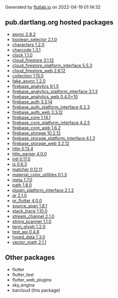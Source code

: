 Generated by [flutlab.io](https://flutlab.io) on 2022-04-19 01:14:32


## pub.dartlang.org hosted packages

 - [async 2.8.2](https://pub.dartlang.org/packages/async/versions/2.8.2)
 - [boolean_selector 2.1.0](https://pub.dartlang.org/packages/boolean_selector/versions/2.1.0)
 - [characters 1.2.0](https://pub.dartlang.org/packages/characters/versions/1.2.0)
 - [charcode 1.3.1](https://pub.dartlang.org/packages/charcode/versions/1.3.1)
 - [clock 1.1.0](https://pub.dartlang.org/packages/clock/versions/1.1.0)
 - [cloud_firestore 3.1.12](https://pub.dartlang.org/packages/cloud_firestore/versions/3.1.12)
 - [cloud_firestore_platform_interface 5.5.3](https://pub.dartlang.org/packages/cloud_firestore_platform_interface/versions/5.5.3)
 - [cloud_firestore_web 2.6.12](https://pub.dartlang.org/packages/cloud_firestore_web/versions/2.6.12)
 - [collection 1.15.0](https://pub.dartlang.org/packages/collection/versions/1.15.0)
 - [fake_async 1.2.0](https://pub.dartlang.org/packages/fake_async/versions/1.2.0)
 - [firebase_analytics 9.1.5](https://pub.dartlang.org/packages/firebase_analytics/versions/9.1.5)
 - [firebase_analytics_platform_interface 3.1.3](https://pub.dartlang.org/packages/firebase_analytics_platform_interface/versions/3.1.3)
 - [firebase_analytics_web 0.4.0+10](https://pub.dartlang.org/packages/firebase_analytics_web/versions/0.4.0+10)
 - [firebase_auth 3.3.14](https://pub.dartlang.org/packages/firebase_auth/versions/3.3.14)
 - [firebase_auth_platform_interface 6.2.3](https://pub.dartlang.org/packages/firebase_auth_platform_interface/versions/6.2.3)
 - [firebase_auth_web 3.3.12](https://pub.dartlang.org/packages/firebase_auth_web/versions/3.3.12)
 - [firebase_core 1.14.1](https://pub.dartlang.org/packages/firebase_core/versions/1.14.1)
 - [firebase_core_platform_interface 4.2.5](https://pub.dartlang.org/packages/firebase_core_platform_interface/versions/4.2.5)
 - [firebase_core_web 1.6.2](https://pub.dartlang.org/packages/firebase_core_web/versions/1.6.2)
 - [firebase_storage 10.2.12](https://pub.dartlang.org/packages/firebase_storage/versions/10.2.12)
 - [firebase_storage_platform_interface 4.1.3](https://pub.dartlang.org/packages/firebase_storage_platform_interface/versions/4.1.3)
 - [firebase_storage_web 3.2.12](https://pub.dartlang.org/packages/firebase_storage_web/versions/3.2.12)
 - [http 0.13.4](https://pub.dartlang.org/packages/http/versions/0.13.4)
 - [http_parser 4.0.0](https://pub.dartlang.org/packages/http_parser/versions/4.0.0)
 - [intl 0.17.0](https://pub.dartlang.org/packages/intl/versions/0.17.0)
 - [js 0.6.3](https://pub.dartlang.org/packages/js/versions/0.6.3)
 - [matcher 0.12.11](https://pub.dartlang.org/packages/matcher/versions/0.12.11)
 - [material_color_utilities 0.1.3](https://pub.dartlang.org/packages/material_color_utilities/versions/0.1.3)
 - [meta 1.7.0](https://pub.dartlang.org/packages/meta/versions/1.7.0)
 - [path 1.8.0](https://pub.dartlang.org/packages/path/versions/1.8.0)
 - [plugin_platform_interface 2.1.2](https://pub.dartlang.org/packages/plugin_platform_interface/versions/2.1.2)
 - [qr 2.1.0](https://pub.dartlang.org/packages/qr/versions/2.1.0)
 - [qr_flutter 4.0.0](https://pub.dartlang.org/packages/qr_flutter/versions/4.0.0)
 - [source_span 1.8.1](https://pub.dartlang.org/packages/source_span/versions/1.8.1)
 - [stack_trace 1.10.0](https://pub.dartlang.org/packages/stack_trace/versions/1.10.0)
 - [stream_channel 2.1.0](https://pub.dartlang.org/packages/stream_channel/versions/2.1.0)
 - [string_scanner 1.1.0](https://pub.dartlang.org/packages/string_scanner/versions/1.1.0)
 - [term_glyph 1.2.0](https://pub.dartlang.org/packages/term_glyph/versions/1.2.0)
 - [test_api 0.4.8](https://pub.dartlang.org/packages/test_api/versions/0.4.8)
 - [typed_data 1.3.0](https://pub.dartlang.org/packages/typed_data/versions/1.3.0)
 - [vector_math 2.1.1](https://pub.dartlang.org/packages/vector_math/versions/2.1.1)

## Other packages

 - flutter
 - flutter_test
 - flutter_web_plugins
 - sky_engine
 - barcloud (this package)

